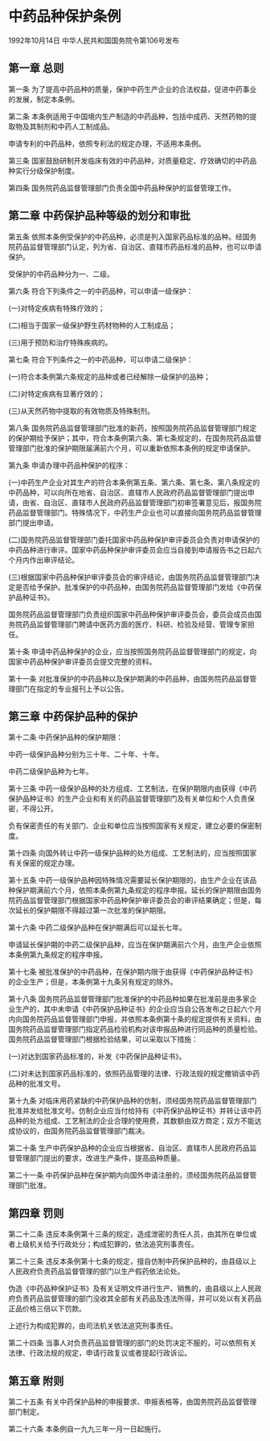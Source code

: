 # 中药品种保护条例

1992年10月14日 中华人民共和国国务院令第106号发布　

## 第一章 总则

第一条 为了提高中药品种的质量，保护中药生产企业的合法权益，促进中药事业的发展，制定本条例。

第二条 本条例适用于中国境内生产制造的中药品种，包括中成药、天然药物的提取物及其制剂和中药人工制成品。

申请专利的中药品种，依照专利法的规定办理，不适用本条例。

第三条 国家鼓励研制开发临床有效的中药品种，对质量稳定、疗效确切的中药品种实行分级保护制度。

第四条 国务院药品监督管理部门负责全国中药品种保护的监督管理工作。

## 第二章 中药保护品种等级的划分和审批

第五条 依照本条例受保护的中药品种，必须是列入国家药品标准的品种。经国务院药品监督管理部门认定，列为省、自治区、直辖市药品标准的品种，也可以申请保护。

受保护的中药品种分为一、二级。

第六条 符合下列条件之一的中药品种，可以申请一级保护：

(一)对特定疾病有特殊疗效的；

(二)相当于国家一级保护野生药材物种的人工制成品；

(三)用于预防和治疗特殊疾病的。

第七条 符合下列条件之一的中药品种，可以申请二级保护：

(一)符合本条例第六条规定的品种或者已经解除一级保护的品种；

(二)对特定疾病有显著疗效的；

(三)从天然药物中提取的有效物质及特殊制剂。

第八条 国务院药品监督管理部门批准的新药，按照国务院药品监督管理部门规定的保护期给予保护；其中，符合本条例第六条、第七条规定的，在国务院药品监督管理部门批准的保护期限届满前六个月，可以重新依照本条例的规定申请保护。

第九条 申请办理中药品种保护的程序：

(一)中药生产企业对其生产的符合本条例第五条、第六条、第七条、第八条规定的中药品种，可以向所在地省、自治区、直辖市人民政府药品监督管理部门提出申请，由省、自治区、直辖市人民政府药品监督管理部门初审签署意见后，报国务院药品监督管理部门。特殊情况下，中药生产企业也可以直接向国务院药品监督管理部门提出申请。

(二)国务院药品监督管理部门委托国家中药品种保护审评委员会负责对申请保护的中药品种进行审评。国家中药品种保护审评委员会应当自接到申请报告书之日起六个月内作出审评结论。

(三)根据国家中药品种保护审评委员会的审评结论，由国务院药品监督管理部门决定是否给予保护。批准保护的中药品种，由国务院药品监督管理部门发给《中药保护品种证书》。

国务院药品监督管理部门负责组织国家中药品种保护审评委员会，委员会成员由国务院药品监督管理部门聘请中医药方面的医疗、科研、检验及经营、管理专家担任。

第十条 申请中药品种保护的企业，应当按照国务院药品监督管理部门的规定，向国家中药品种保护审评委员会提交完整的资料。

第十一条 对批准保护的中药品种以及保护期满的中药品种，由国务院药品监督管理部门在指定的专业报刊上予以公告。

## 第三章 中药保护品种的保护

第十二条 中药保护品种的保护期限：

中药一级保护品种分别为三十年、二十年、十年。

中药二级保护品种为七年。

第十三条 中药一级保护品种的处方组成、工艺制法，在保护期限内由获得《中药保护品种证书》的生产企业和有关的药品监督管理部门及有关单位和个人负责保密，不得公开。

负有保密责任的有关部门、企业和单位应当按照国家有关规定，建立必要的保密制度。

第十四条 向国外转让中药一级保护品种的处方组成、工艺制法的，应当按照国家有关保密的规定办理。

第十五条 中药一级保护品种因特殊情况需要延长保护期限的，由生产企业在该品种保护期满前六个月，依照本条例第九条规定的程序申报。延长的保护期限由国务院药品监督管理部门根据国家中药品种保护审评委员会的审评结果确定；但是，每次延长的保护期限不得超过第一次批准的保护期限。

第十六条 中药二级保护品种在保护期满后可以延长七年。

申请延长保护期的中药二级保护品种，应当在保护期满前六个月，由生产企业依照本条例第九条规定的程序申报。

第十七条 被批准保护的中药品种，在保护期内限于由获得《中药保护品种证书》的企业生产；但是，本条例第十九条另有规定的除外。

第十八条 国务院药品监督管理部门批准保护的中药品种如果在批准前是由多家企业生产的，其中未申请《中药保护品种证书》的企业应当自公告发布之日起六个月内向国务院药品监督管理部门申报，并依照本条例第十条的规定提供有关资料，由国务院药品监督管理部门指定药品检验机构对该申报品种进行同品种的质量检验。国务院药品监督管理部门根据检验结果，可以采取以下措施：

(一)对达到国家药品标准的，补发《中药保护品种证书》。

(二)对未达到国家药品标准的，依照药品管理的法律、行政法规的规定撤销该中药品种的批准文号。

第十九条 对临床用药紧缺的中药保护品种的仿制，须经国务院药品监督管理部门批准并发给批准文号。仿制企业应当付给持有《中药保护品种证书》并转让该中药品种的处方组成、工艺制法的企业合理的使用费，其数额由双方商定；双方不能达成协议的，由国务院药品监督管理部门裁决。

第二十条 生产中药保护品种的企业应当根据省、自治区、直辖市人民政府药品监督管理部门提出的要求，改进生产条件，提高品种质量。

第二十一条 中药保护品种在保护期内向国外申请注册的，须经国务院药品监督管理部门批准。

## 第四章 罚则

第二十二条 违反本条例第十三条的规定，造成泄密的责任人员，由其所在单位或者上级机关给予行政处分；构成犯罪的，依法追究刑事责任。

第二十三条 违反本条例第十七条的规定，擅自仿制中药保护品种的，由县级以上人民政府负责药品监督管理的部门以生产假药依法论处。

伪造《中药品种保护证书》及有关证明文件进行生产、销售的，由县级以上人民政府负责药品监督管理的部门没收其全部有关药品及违法所得，并可以处以有关药品正品价格三倍以下罚款。

上述行为构成犯罪的，由司法机关依法追究刑事责任。

第二十四条 当事人对负责药品监督管理的部门的处罚决定不服的，可以依照有关法律、行政法规的规定，申请行政复议或者提起行政诉讼。

## 第五章 附则

第二十五条 有关中药保护品种的申报要求、申报表格等，由国务院药品监督管理部门制定。

第二十六条 本条例自一九九三年一月一日起施行。
